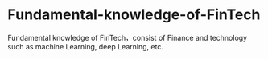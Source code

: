 # Fundamental-knowledge-of-FinTech
Fundamental knowledge of FinTech，consist of Finance and technology such as machine Learning, deep Learning, etc.
